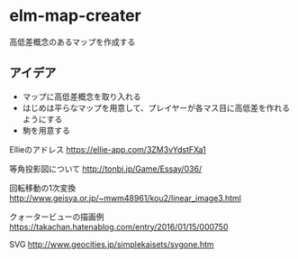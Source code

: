 # elm-map-creater
高低差概念のあるマップを作成する

アイデア
-----------------
* マップに高低差概念を取り入れる
* はじめは平らなマップを用意して、プレイヤーが各マス目に高低差を作れるようにする
* 駒を用意する

Ellieのアドレス 
https://ellie-app.com/3ZM3vYdstFXa1

等角投影図について 
http://tonbi.jp/Game/Essay/036/

回転移動の1次変換
http://www.geisya.or.jp/~mwm48961/kou2/linear_image3.html

クォータービューの描画例
https://takachan.hatenablog.com/entry/2016/01/15/000750

SVG
http://www.geocities.jp/simplekaisets/svgone.htm
